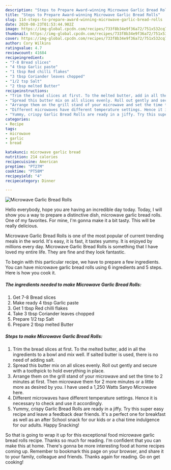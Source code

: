 ```yaml
---
description: "Steps to Prepare Award-winning Microwave Garlic Bread Rolls"
title: "Steps to Prepare Award-winning Microwave Garlic Bread Rolls"
slug: 114-steps-to-prepare-award-winning-microwave-garlic-bread-rolls
date: 2020-08-23T01:53:44.902Z
image: https://img-global.cpcdn.com/recipes/733f8b34e9f36a72/751x532cq70/microwave-garlic-bread-rolls-recipe-main-photo.jpg
thumbnail: https://img-global.cpcdn.com/recipes/733f8b34e9f36a72/751x532cq70/microwave-garlic-bread-rolls-recipe-main-photo.jpg
cover: https://img-global.cpcdn.com/recipes/733f8b34e9f36a72/751x532cq70/microwave-garlic-bread-rolls-recipe-main-photo.jpg
author: Cory Wilkins
ratingvalue: 4.7
reviewcount: 41684
recipeingredient:
- "7-8 Bread slices"
- "4 tbsp Garlic paste"
- "1 tbsp Red chilli flakes"
- "3 tbsp Coriander leaves chopped"
- "1/2 tsp Salt"
- "2 tbsp melted Butter"
recipeinstructions:
- "Trim the bread slices at first. To the melted butter, add in all the ingredients to a bowl and mix well. If salted butter is used, there is no need of adding salt."
- "Spread this butter mix on all slices evenly. Roll out gently and secure with a toothpick to hold everything in place."
- "Arrange them on the grill stand of your microwave and set the time to 2 minutes at first. Then microwave them for 2 more minutes or a little more as desired by you. I have used a 1,250 Watts Sanyo Microwave here."
- "Different microwaves have different temperature settings. Hence it is necessary to check and use it accordingly."
- "Yummy, crispy Garlic Bread Rolls are ready in a jiffy. Try this super easy recipe and leave a feedback dear friends. It&#39;s a perfect one for breakfast as well as an after School snack for our kids or a chai time indulgence for our adults. Happy Snacking!"
categories:
- Recipe
tags:
- microwave
- garlic
- bread

katakunci: microwave garlic bread 
nutrition: 214 calories
recipecuisine: American
preptime: "PT27M"
cooktime: "PT58M"
recipeyield: "4"
recipecategory: Dinner

---
```



![Microwave Garlic Bread Rolls](https://img-global.cpcdn.com/recipes/733f8b34e9f36a72/751x532cq70/microwave-garlic-bread-rolls-recipe-main-photo.jpg)

Hello everybody, hope you are having an incredible day today. Today, I will show you a way to prepare a distinctive dish, microwave garlic bread rolls. One of my favorites. For mine, I'm gonna make it a bit tasty. This will be really delicious.



Microwave Garlic Bread Rolls is one of the most popular of current trending meals in the world. It's easy, it is fast, it tastes yummy. It is enjoyed by millions every day. Microwave Garlic Bread Rolls is something that I have loved my entire life. They are fine and they look fantastic.


To begin with this particular recipe, we have to prepare a few ingredients. You can have microwave garlic bread rolls using 6 ingredients and 5 steps. Here is how you cook it.

<!--inarticleads1-->

##### The ingredients needed to make Microwave Garlic Bread Rolls:

1. Get 7-8 Bread slices
1. Make ready 4 tbsp Garlic paste
1. Get 1 tbsp Red chilli flakes
1. Take 3 tbsp Coriander leaves chopped
1. Prepare 1/2 tsp Salt
1. Prepare 2 tbsp melted Butter




<!--inarticleads2-->

##### Steps to make Microwave Garlic Bread Rolls:

1. Trim the bread slices at first. To the melted butter, add in all the ingredients to a bowl and mix well. If salted butter is used, there is no need of adding salt.
1. Spread this butter mix on all slices evenly. Roll out gently and secure with a toothpick to hold everything in place.
1. Arrange them on the grill stand of your microwave and set the time to 2 minutes at first. Then microwave them for 2 more minutes or a little more as desired by you. I have used a 1,250 Watts Sanyo Microwave here.
1. Different microwaves have different temperature settings. Hence it is necessary to check and use it accordingly.
1. Yummy, crispy Garlic Bread Rolls are ready in a jiffy. Try this super easy recipe and leave a feedback dear friends. It&#39;s a perfect one for breakfast as well as an after School snack for our kids or a chai time indulgence for our adults. Happy Snacking!




So that is going to wrap it up for this exceptional food microwave garlic bread rolls recipe. Thanks so much for reading. I'm confident that you can make this at home. There's gonna be more interesting food at home recipes coming up. Remember to bookmark this page on your browser, and share it to your family, colleague and friends. Thanks again for reading. Go on get cooking!
